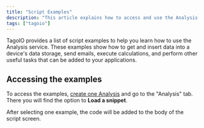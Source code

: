 ```yaml
---
title: "Script Examples"
description: "This article explains how to access and use the Analysis script examples in TagoIO, including a Hello World example with the code that is added to the script editor and sample console output."
tags: ["tagoio"]
---
```

TagoIO provides a list of script examples to help you learn how to use the Analysis service. These examples show how to get and insert data into a device's data storage, send emails, execute calculations, and perform other useful tasks that can be added to your applications.

## Accessing the examples
To access the examples, [create one Analysis](/docs/tagoio/analysis/creating-analysis.md) and go to the "Analysis" tab. There you will find the option to **Load a snippet**.

After selecting one example, the code will be added to the body of the script screen.


